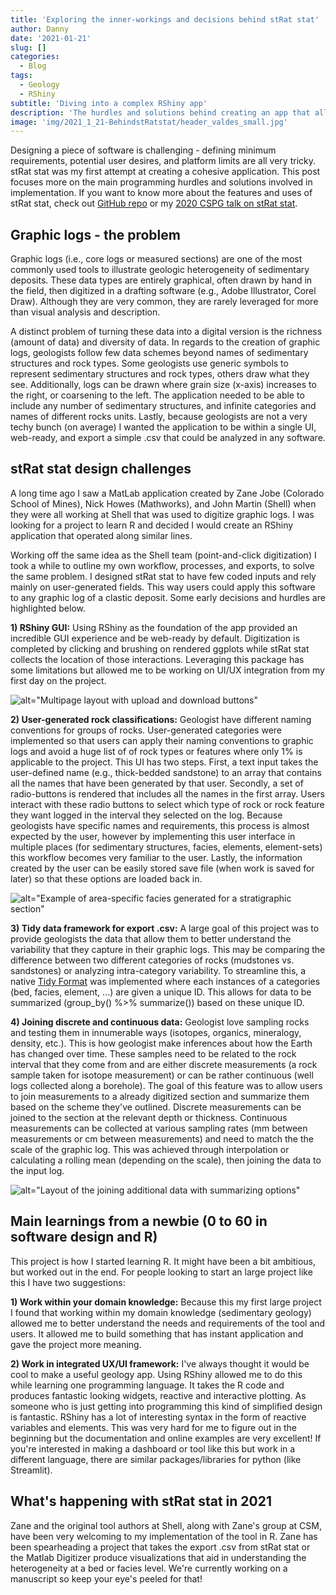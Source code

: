 ```yaml
---
title: 'Exploring the inner-workings and decisions behind stRat stat'
author: Danny
date: '2021-01-21'
slug: []
categories:
  - Blog
tags:
  - Geology
  - RShiny
subtitle: 'Diving into a complex RShiny app'
description: 'The hurdles and solutions behind creating an app that allows geologist to turn graphic logs/core logs into a tabulated rich data format'
image: 'img/2021_1_21-BehindstRatstat/header_valdes_small.jpg'
---
```


Designing a piece of software is challenging - defining minimum requirements, potential user desires, and platform limits are all very tricky. stRat stat was my first attempt at creating a cohesive application. This post focuses more on the main programming hurdles and solutions involved in implementation. If you want to know more about the features and uses of stRat stat, check out [GitHub repo](https://github.com/ActiveMargins/stRatstat) or my [2020 CSPG talk on stRat stat](https://www.youtube.com/watch?v=4cbkrBNZ2o4&ab_channel=CptCatastrophe).

## Graphic logs - the problem

Graphic logs (i.e., core logs or measured sections) are one of the most commonly used tools to illustrate geologic heterogeneity of sedimentary deposits. These data types are entirely graphical, often drawn by hand in the field, then digitized in a drafting software (e.g., Adobe Illustrator, Corel Draw). Although they are very common, they are rarely leveraged for more than visual analysis and description.

A distinct problem of turning these data into a digital version is the richness (amount of data) and diversity of data. In regards to the creation of graphic logs, geologists follow few data schemes beyond names of sedimentary structures and rock types. Some geologists use generic symbols to represent sedimentary structures and rock types, others draw what they see. Additionally, logs can be drawn where grain size (x-axis) increases to the right, or coarsening to the left. The application needed to be able to include any number of sedimentary structures, and infinite categories and names of different rocks units. Lastly, because geologists are not a very techy bunch (on average) I wanted the application to be within a single UI, web-ready, and export a simple .csv that could be analyzed in any software. 

## stRat stat design challenges

A long time ago I saw a MatLab application created by Zane Jobe (Colorado School of Mines), Nick Howes (Mathworks), and John Martin (Shell) when they were all working at Shell that was used to digitize graphic logs. I was looking for a project to learn R and decided I would create an RShiny application that operated along similar lines.

Working off the same idea as the Shell team (point-and-click digitization) I took a while to outline my own workflow, processes, and exports, to solve the same problem. I designed stRat stat to have few coded inputs and rely mainly on user-generated fields. This way users could apply this software to any graphic log of a clastic deposit. Some early decisions and hurdles are highlighted below.

**1) RShiny GUI:** Using RShiny as the foundation of the app provided an incredible GUI experience and be web-ready by default. Digitization is completed by clicking and brushing on rendered ggplots while stRat stat collects the location of those interactions. Leveraging this package has some limitations but allowed me to be working on UI/UX integration from my first day on the project.

![alt="Multipage layout with upload and download buttons" ](/img/2021_1_21-BehindstRatstat/WorkingInRShiny.JPG)


**2) User-generated rock classifications:** Geologist have different naming conventions for groups of rocks. User-generated categories were implemented so that users can apply their naming conventions to graphic logs and avoid a huge list of of rock types or features where only 1% is applicable to the project. This UI has two steps. First, a text input takes the user-defined name (e.g., thick-bedded sandstone) to an array that contains all the names that have been generated by that user. Secondly, a set of radio-buttons is rendered that includes all the names in the first array. Users interact with these radio buttons to select which type of rock or rock feature they want logged in the interval they selected on the log. Because geologists have specific names and requirements, this process is almost expected by the user, however by implementing this user interface in multiple places (for sedimentary structures, facies, elements, element-sets) this workflow becomes very familiar to the user. Lastly, the information created by the user can be easily stored save file (when work is saved for later) so that these options are loaded back in.

![alt="Example of area-specific facies generated for a stratigraphic section" ](/img/2021_1_21-BehindstRatstat/DynamicFacies.JPG)

**3) Tidy data framework for export .csv:** A large goal of this project was to provide geologists the data that allow them to better understand the variability that they capture in their graphic logs. This may be comparing the difference between two different categories of rocks (mudstones vs. sandstones) or analyzing intra-category variability. To streamline this, a native [Tidy Format](https://vita.had.co.nz/papers/tidy-data.pdf) was implemented where each instances of a categories (bed, facies, element, ...) are given a unique ID. This allows for data to be summarized (group_by() %>% summarize()) based on these unique ID.

**4) Joining discrete and continuous data:** Geologist love sampling rocks and testing them in innumerable ways (isotopes, organics, mineralogy, density, etc.). This is how geologist make inferences about how the Earth has changed over time. These samples need to be related to the rock interval that they come from and are either discrete measurements (a rock sample taken for isotope measurement) or can be rather continuous (well logs collected along a borehole). The goal of this feature was to allow users to join measurements to a already digitized section and summarize them based on the scheme they've outlined. Discrete measurements can be joined to the section at the relevant depth or thickness. Continuous measurements can be collected at various sampling rates (mm between measurements or cm between measurements) and need to match the the scale of the graphic log. This was achieved through interpolation or calculating a rolling mean (depending on the scale), then joining the data to the input log.

![alt="Layout of the joining additional data with summarizing options"](/img/2021_1_21-BehindstRatstat/JoiningAdditionalMeasurements.JPG)


## Main learnings from a newbie (0 to 60 in software design and R)

This project is how I started learning R. It might have been a bit ambitious, but worked out in the end. For people looking to start an large project like this I have two suggestions:

**1) Work within your domain knowledge:** Because this my first large project I found that working within my domain knowledge (sedimentary geology) allowed me to better understand the needs and requirements of the tool and users. It allowed me to build something that has instant application and gave the project more meaning. 

**2) Work in integrated UX/UI framework:** I've always thought it would be cool to make a useful geology app. Using RShiny allowed me to do this while learning one programming language. It takes the R code and produces fantastic looking widgets, reactive and interactive plotting. As someone who is just getting into programming this kind of simplified design is fantastic. RShiny has a lot of interesting syntax in the form of reactive variables and elements. This was very hard for me to figure out in the beginning but the documentation and online examples are very excellent! If you're interested in making a dashboard or tool like this but work in a different language, there are similar packages/libraries for python (like Streamlit).


## What's happening with stRat stat in 2021

Zane and the original tool authors at Shell, along with Zane's group at CSM, have been very welcoming to my implementation of the tool in R. Zane has been spearheading a project that takes the export .csv from stRat stat or the Matlab Digitizer produce visualizations that aid in understanding the heterogeneity at a bed or facies level. We're currently working on a manuscript so keep your eye's peeled for that!